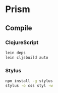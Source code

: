 # Prism

## Compile

### ClojureScript

```bash
lein deps
lein cljsbuild auto
```

### Stylus

```bash
npm install -g stylus
stylus -o css styl -w
```